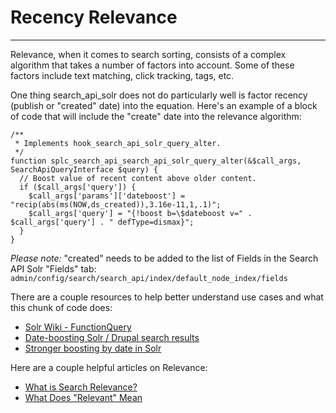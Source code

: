 # Recency Relevance
---
Relevance, when it comes to search sorting, consists of a complex algorithm that takes a number of factors into account. Some of these factors include text matching, click tracking, tags, etc.

One thing search_api_solr does not do particularly well is factor recency (publish or "created" date) into the equation. Here's an example of a block of code that will include the "create" date into the relevance algorithm:

```
/**
 * Implements hook_search_api_solr_query_alter.
 */
function splc_search_api_search_api_solr_query_alter(&$call_args, SearchApiQueryInterface $query) {
  // Boost value of recent content above older content.
  if ($call_args['query']) {
    $call_args['params']['dateboost'] = "recip(abs(ms(NOW,ds_created)),3.16e-11,1,.1)";
    $call_args['query'] = "{!boost b=\$dateboost v=" . $call_args['query'] . " defType=dismax}";
  }
}
```
_Please note:_ "created" needs to be added to the list of Fields in the Search API Solr "Fields" tab: `admin/config/search/search_api/index/default_node_index/fields`

There are a couple resources to help better understand use cases and what this chunk of code does:

* [Solr Wiki - FunctionQuery](https://wiki.apache.org/solr/FunctionQuery#recip)
* [Date-boosting Solr / Drupal search results](http://www.metaltoad.com/blog/date-boosting-solr-drupal-search-results)
* [Stronger boosting by date in Solr](http://stackoverflow.com/questions/22017616/stronger-boosting-by-date-in-solr/22213417#22213417)

Here are a couple helpful articles on Relevance:
* [What is Search Relevance?](http://opensourceconnections.com/blog/2014/06/10/what-is-search-relevancy/)
* [What Does "Relevant" Mean](http://www.searchtechnologies.com/meaning-of-relevancy)
